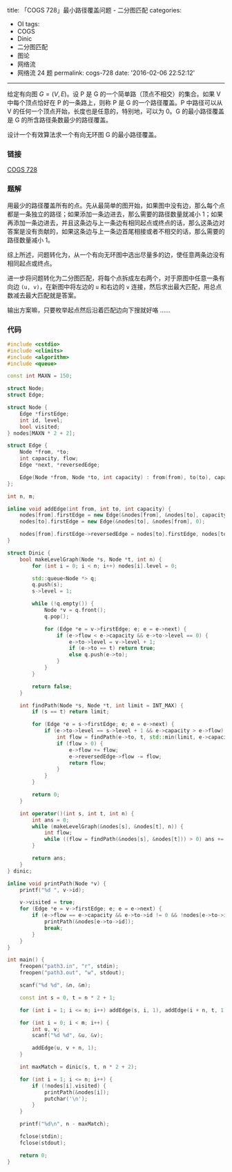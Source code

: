 title: 「COGS 728」最小路径覆盖问题 - 二分图匹配
categories:
  - OI
tags:
  - COGS
  - Dinic
  - 二分图匹配
  - 图论
  - 网络流
  - 网络流 24 题
permalink: cogs-728
date: '2016-02-06 22:52:12'
---

给定有向图 $G=(V,E)$。设 P 是 G 的一个简单路（顶点不相交）的集合。如果 V 中每个顶点恰好在 P 的一条路上，则称 P 是 G 的一个路径覆盖。P 中路径可以从 V 的任何一个顶点开始，长度也是任意的，特别地，可以为 0。G 的最小路径覆盖是 G 的所含路径条数最少的路径覆盖。

设计一个有效算法求一个有向无环图 G 的最小路径覆盖。

<!-- more -->

### 链接

[COGS 728](http://cogs.top/cogs/problem/problem.php?pid=728)

### 题解

用最少的路径覆盖所有的点。先从最简单的图开始，如果图中没有边，那么每个点都是一条独立的路径；如果添加一条边进去，那么需要的路径数量就减小 1；如果再添加一条边进去，并且这条边与上一条边有相同起点或终点的话，那么这条边对答案是没有贡献的，如果这条边与上一条边首尾相接或者不相交的话，那么需要的路径数量减小 1。

综上所述，问题转化为，从一个有向无环图中选出尽量多的边，使任意两条边没有相同起点或终点。

进一步将问题转化为二分图匹配，将每个点拆成左右两个，对于原图中任意一条有向边 `(u, v)`，在新图中将左边的 `u` 和右边的 `v` 连接，然后求出最大匹配，用总点数减去最大匹配就是答案。

输出方案嘛，只要枚举起点然后沿着匹配边向下搜就好咯 ……

### 代码

```cpp
#include <cstdio>
#include <climits>
#include <algorithm>
#include <queue>

const int MAXN = 150;

struct Node;
struct Edge;

struct Node {
    Edge *firstEdge;
    int id, level;
    bool visited;
} nodes[MAXN * 2 + 2];

struct Edge {
    Node *from, *to;
    int capacity, flow;
    Edge *next, *reversedEdge;

    Edge(Node *from, Node *to, int capacity) : from(from), to(to), capacity(capacity), flow(0), next(from->firstEdge) {}
};

int n, m;

inline void addEdge(int from, int to, int capacity) {
    nodes[from].firstEdge = new Edge(&nodes[from], &nodes[to], capacity);
    nodes[to].firstEdge = new Edge(&nodes[to], &nodes[from], 0);

    nodes[from].firstEdge->reversedEdge = nodes[to].firstEdge, nodes[to].firstEdge->reversedEdge = nodes[from].firstEdge;
}

struct Dinic {
    bool makeLevelGraph(Node *s, Node *t, int n) {
        for (int i = 0; i < n; i++) nodes[i].level = 0;

        std::queue<Node *> q;
        q.push(s);
        s->level = 1;

        while (!q.empty()) {
            Node *v = q.front();
            q.pop();

            for (Edge *e = v->firstEdge; e; e = e->next) {
                if (e->flow < e->capacity && e->to->level == 0) {
                    e->to->level = v->level + 1;
                    if (e->to == t) return true;
                    else q.push(e->to);
                }
            }
        }

        return false;
    }

    int findPath(Node *s, Node *t, int limit = INT_MAX) {
        if (s == t) return limit;

        for (Edge *e = s->firstEdge; e; e = e->next) {
            if (e->to->level == s->level + 1 && e->capacity > e->flow) {
                int flow = findPath(e->to, t, std::min(limit, e->capacity - e->flow));
                if (flow > 0) {
                    e->flow += flow;
                    e->reversedEdge->flow -= flow;
                    return flow;
                }
            }
        }

        return 0;
    }

    int operator()(int s, int t, int n) {
        int ans = 0;
        while (makeLevelGraph(&nodes[s], &nodes[t], n)) {
            int flow;
            while ((flow = findPath(&nodes[s], &nodes[t])) > 0) ans += flow;
        }

        return ans;
    }
} dinic;

inline void printPath(Node *v) {
    printf("%d ", v->id);

    v->visited = true;
    for (Edge *e = v->firstEdge; e; e = e->next) {
        if (e->flow == e->capacity && e->to->id != 0 && !nodes[e->to->id].visited) {
            printPath(&nodes[e->to->id]);
            break;
        }
    }
}

int main() {
    freopen("path3.in", "r", stdin);
    freopen("path3.out", "w", stdout);

    scanf("%d %d", &n, &m);

    const int s = 0, t = n * 2 + 1;

    for (int i = 1; i <= n; i++) addEdge(s, i, 1), addEdge(i + n, t, 1), nodes[i].id = nodes[i + n].id = i;

    for (int i = 0; i < m; i++) {
        int u, v;
        scanf("%d %d", &u, &v);

        addEdge(u, v + n, 1);
    }

    int maxMatch = dinic(s, t, n * 2 + 2);

    for (int i = 1; i <= n; i++) {
        if (!nodes[i].visited) {
            printPath(&nodes[i]);
            putchar('\n');
        }
    }

    printf("%d\n", n - maxMatch);

    fclose(stdin);
    fclose(stdout);

    return 0;
}
```